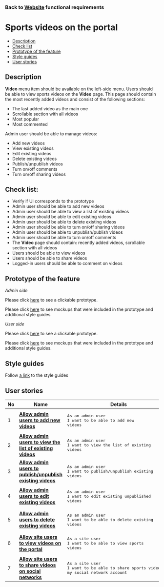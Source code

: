 ### Back to [Website](/web_application_features/web_application_features_list/README.md) functional requirements

# Sports videos on the portal

- [Description](#description)
- [Check list](#check-list)
- [Prototype of the feature](#prototype-of-the-feature)
- [Style guides](#style-guides)
- [User stories](#user-stories)

## Description

<b>Video</b> menu item should be available on the left-side menu. Users should be able to view sports videos on the <b>Video</b> page. This page should contain the most recently added videos and consist of the following sections:
  - The last added video as the main one
  - Scrollable section with all videos
  - Most popular
  - Most commented

Admin user should be able to manage videos:
  - Add new videos
  - View existing videos
  - Edit existing videos
  - Delete existing videos
  - Publish/unpublish videos
  - Turn on/off comments
  - Turn on/off sharing videos

## Check list:

  - Verify if UI corresponds to the prototype
  - Admin user should be able to add new videos
  - Admin user should be able to view a list of existing videos
  - Admin user should be able to edit existing videos
  - Admin user should be able to delete existing videos
  - Admin user should be able to turn on/off sharing videos
  - Admin user should be able to unpublish/publish videos
  - Admin user should be able to turn on/off comments
  - The <b>Video</b> page should contain: recently added videos, scrollable section with all videos
  - Users should be able to view videos
  - Users should be able to share videos
  - Logged-in users should be able to comment on videos

## Prototype of the feature

_Admin side_

Please click [here](https://www.figma.com/proto/J5XiOLd3XPLYkr6jb3rkaC/Video-Page?node-id=7325%3A519&viewport=-601%2C1284%2C0.14238496124744415&scaling=min-zoom) to see a clickable prototype.

Please click [here](https://www.figma.com/file/J5XiOLd3XPLYkr6jb3rkaC/Video-Page?node-id=0%3A1073) to see mockups that were included in the prototype and additional style guides.

_User side_

Please click [here](https://www.figma.com/proto/J5XiOLd3XPLYkr6jb3rkaC/Video-Page?node-id=0%3A1184&viewport=-938%2C496%2C0.25463470816612244&scaling=min-zoom) to see a clickable prototype.

Please click [here](https://www.figma.com/file/J5XiOLd3XPLYkr6jb3rkaC/Video-Page?node-id=0%3A1) to see mockups that were included in the prototype and additional style guides.

## Style guides

Follow [a link](https://www.figma.com/proto/0zkkf5WC77OSpvyD6YXpFE/Style-guides?page-id=0%3A1&node-id=19%3A5368&viewport=266%2C48%2C0.54&scaling=min-zoom&starting-point-node-id=19%3A5368) to the style guides

## User stories

No           |      Name     |   Details
------------ | ------------- | -------------
1 |[**Allow admin users to add new videos**](/web_application_features/video_page/user_stories/add_new_video/README.md)|<pre>As an admin user<br>I want to be able to add new videos</pre>
2 |[**Allow admin users to view the list of existing videos**](/web_application_features/video_page/user_stories/admin_videos_list/README.md)|<pre>As an admin user<br>I want to view the list of existing videos</pre>
3 |[**Allow admin users to publish/unpublish existing videos**](/web_application_features/video_page/user_stories/publish_unpublish_video/README.md)|<pre>As an admin user<br>I want to publish/unpublish existing videos</pre>
4 |[**Allow admin users to edit existing videos**](/web_application_features/video_page/user_stories/edit_existing_video/README.md)|<pre>As an admin user<br>I want to edit existing unpublished videos</pre>
5 |[**Allow admin users to delete existing videos**](/web_application_features/video_page/user_stories/delete_existing_video/README.md)|<pre>As an admin user<br>I want to be able to delete existing videos</pre>
6 |[**Allow site users to view videos on the portal**](/web_application_features/video_page/user_stories/user_video_list/README.md)|<pre>As a site user<br>I want to be able to view sports videos</pre>
7 |[**Allow site users to share videos on social networks**](/web_application_features/video_page/user_stories/share_video/README.md)|<pre>As a site user<br>I want to be able to share sports videos on my social network account</pre>

